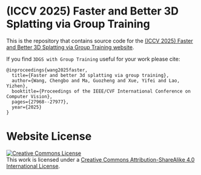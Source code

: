 # (ICCV 2025) Faster and Better 3D Splatting via Group Training

This is the repository that contains source code for the [(ICCV 2025) Faster and Better 3D Splatting via Group Training website](https://chengbo-wang.github.io/3DGS-with-Group-Training/).

If you find `3DGS with Group Training` useful for your work please cite:
```
@inproceedings{wang2025faster,
  title={Faster and better 3d splatting via group training},
  author={Wang, Chengbo and Ma, Guozheng and Xue, Yifei and Lao, Yizhen},
  booktitle={Proceedings of the IEEE/CVF International Conference on Computer Vision},
  pages={27968--27977},
  year={2025}
}
```

# Website License
<a rel="license" href="http://creativecommons.org/licenses/by-sa/4.0/"><img alt="Creative Commons License" style="border-width:0" src="https://i.creativecommons.org/l/by-sa/4.0/88x31.png" /></a><br />This work is licensed under a <a rel="license" href="http://creativecommons.org/licenses/by-sa/4.0/">Creative Commons Attribution-ShareAlike 4.0 International License</a>.
